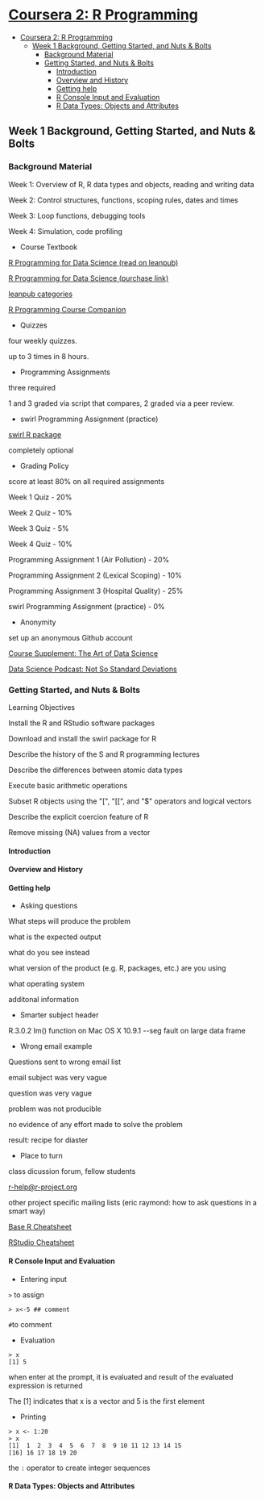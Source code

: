 # [Coursera 2: R Programming](https://www.coursera.org/learn/r-programming/home/welcome)

- [Coursera 2: R Programming](#coursera-2-r-programming)
  - [Week 1 Background, Getting Started, and Nuts & Bolts](#week-1-background-getting-started-and-nuts--bolts)
    - [Background Material](#background-material)
    - [Getting Started, and Nuts & Bolts](#getting-started-and-nuts--bolts)
      - [Introduction](#introduction)
      - [Overview and History](#overview-and-history)
      - [Getting help](#getting-help)
      - [R Console Input and Evaluation](#r-console-input-and-evaluation)
      - [R Data Types: Objects and Attributes](#r-data-types-objects-and-attributes)



## Week 1 Background, Getting Started, and Nuts & Bolts

### Background Material

Week 1: Overview of R, R data types and objects, reading and writing data

Week 2: Control structures, functions, scoping rules, dates and times

Week 3: Loop functions, debugging tools

Week 4: Simulation, code profiling

* Course Textbook

[R Programming for Data Science (read on leanpub)](https://leanpub.com/rprogramming/read_full)

[R Programming for Data Science (purchase link)](http://bit.ly/rprogrammingcoursera)

[leanpub categories](https://leanpub.com)

[R Programming Course Companion](http://apple.co/1AAfjiY)

* Quizzes

four weekly quizzes. 

up to 3 times in 8 hours.


* Programming Assignments

three required

1 and 3 graded via script that compares, 2 graded via a peer review.

* swirl Programming Assignment (practice)

[swirl R package](http://swirlstats.com/)

completely optional

* Grading Policy

score at least 80% on all required assignments

Week 1 Quiz - 20%

Week 2 Quiz - 10%

Week 3 Quiz - 5%

Week 4 Quiz - 10%

Programming Assignment 1 (Air Pollution) - 20%

Programming Assignment 2 (Lexical Scoping) - 10%

Programming Assignment 3 (Hospital Quality) - 25%

swirl Programming Assignment (practice) - 0% 

* Anonymity

set up an anonymous Github account 

[Course Supplement: The Art of Data Science](https://leanpub.com/artofdatascience/)

[Data Science Podcast: Not So Standard Deviations](https://soundcloud.com/nssd-podcast)


### Getting Started, and Nuts & Bolts

Learning Objectives

Install the R and RStudio software packages

Download and install the swirl package for R

Describe the history of the S and R programming lectures

Describe the differences between atomic data types

Execute basic arithmetic operations

Subset R objects using the "[", "[[", and "$" operators and logical vectors

Describe the explicit coercion feature of R

Remove missing (NA) values from a vector

#### Introduction
#### Overview and History
#### Getting help

* Asking questions

What steps will produce the problem

what is the expected output

what do you see instead

what version of the product (e.g. R, packages, etc.) are you using

what operating system

additonal information


* Smarter subject header

R.3.0.2 Im() function on Mac OS X 10.9.1 --seg fault on large data frame

* Wrong email example

Questions sent to wrong email list

email subject was very vague 

question was very vague

problem was not producible

no evidence of any effort made to solve the problem

result: recipe for diaster

* Place to turn

class dicussion forum, fellow students

r-help@r-project.org

other project specific mailing lists (eric raymond: how to ask questions in a smart way)

[Base R Cheatsheet](http://github.com/rstudio/cheatsheets/blob/main/base-r.pdf)

[RStudio Cheatsheet](https://www.rstudio.com/resources/cheatsheets/)

#### R Console Input and Evaluation

* Entering input

`>` to assign

`> x<-5 ## comment`

`#`to comment

* Evaluation

```
> x
[1] 5
```
when enter at the prompt, it is evaluated and result of the evaluated expression is returned

The [1] indicates that x is a vector and 5 is the first element

* Printing

```
> x <- 1:20
> x
[1]  1  2  3  4  5  6  7  8  9 10 11 12 13 14 15
[16] 16 17 18 19 20
```

the `:` operator to create integer sequences

#### R Data Types: Objects and Attributes





